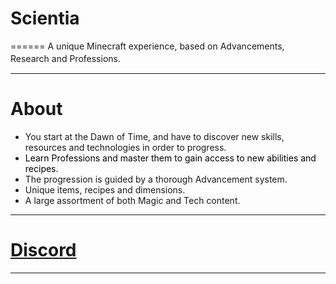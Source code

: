 # Scientia
======
A unique Minecraft experience, based on Advancements, Research and Professions.<span style="font-size: 18px;">  
</span>

* * *

# About

*   You start at the Dawn of Time, and have to discover new skills, resources and technologies in order to progress.
*   <span style="color: #000000;">Learn Professions and master them to gain access to new abilities and recipes.  
    </span>
*   The progression is guided by a thorough Advancement system.
*   Unique items, recipes and dimensions.
*   A large assortment of both Magic and Tech content.

* * *

# [Discord](https://discord.gg/HnWNd7X)

* * *
